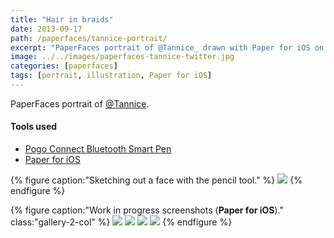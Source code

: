 ```yaml
---
title: "Hair in braids"
date: 2013-09-17
path: /paperfaces/tannice-portrait/
excerpt: "PaperFaces portrait of @Tannice_ drawn with Paper for iOS on an iPad."
image: ../../images/paperfaces-tannice-twitter.jpg
categories: [paperfaces]
tags: [portrait, illustration, Paper for iOS]
---
```


PaperFaces portrait of <a href="https://twitter.com/Tannice_">@Tannice</a>.

#### Tools used

- [Pogo Connect Bluetooth Smart Pen](https://www.amazon.com/gp/product/B009K448L4/ref=as_li_ss_tl?ie=UTF8&camp=1789&creative=390957&creativeASIN=B009K448L4&linkCode=as2&tag=mademist-20)
- [Paper for iOS](https://paper.bywetransfer.com/)

{% figure caption:"Sketching out a face with the pencil tool." %}
[![](../../images/paperfaces-tannice-process-1-750.jpg)](../../images/paperfaces-tannice-process-1-lg.jpg)
{% endfigure %}

{% figure caption:"Work in progress screenshots (**Paper for iOS**)." class:"gallery-2-col" %}
[![](../../images/paperfaces-tannice-process-2-600.jpg)](../../images/paperfaces-tannice-process-2-lg.jpg)
[![](../../images/paperfaces-tannice-process-3-600.jpg)](../../images/paperfaces-tannice-process-3-lg.jpg)
[![](../../images/paperfaces-tannice-process-4-600.jpg)](../../images/paperfaces-tannice-process-4-lg.jpg)
[![](../../images/paperfaces-tannice-process-5-600.jpg)](../../images/paperfaces-tannice-process-5-lg.jpg)
{% endfigure %}
